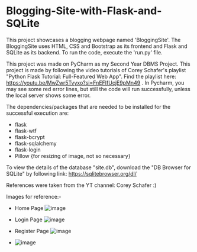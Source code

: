 # Blogging-Site-with-Flask-and-SQLite

This project showcases a blogging webpage named 'BloggingSite'.
The BloggingSite uses HTML, CSS and Bootstrap as its frontend and Flask and SQLite as its backend. 
To run the code, execute the 'run.py' file.

This project was made on PyCharm as my Second Year DBMS Project.
This project is made by following the video tutorials of Corey Schafer's playlist "Python Flask Tutorial: Full-Featured Web App".
Find the playlist here: https://youtu.be/MwZwr5Tvyxo?si=FnEFIfUcjE9pMn49 .
In Pycharm, you may see some red error lines, but still the code will run successfully, unless the local server shows some error.

The dependencies/packages that are needed to be installed for the successful execution are:
- flask
- flask-wtf
- flask-bcrypt
- flask-sqlalchemy
- flask-login
- Pillow {for resizing of image, not so necessary}

To view the details of the database "site.db", download the "DB Browser for SQLite" by following link:
https://sqlitebrowser.org/dl/

References were taken from the YT channel: Corey Schafer :)

Images for reference:-
- Home Page
![image](https://github.com/nitinkoberoii/Blogging-Site-with-Flask-and-SQLite/assets/134691738/013104ce-161a-4bc7-aaf0-7e07547bb203)
- Login Page
![image](https://github.com/nitinkoberoii/Blogging-Site-with-Flask-and-SQLite/assets/134691738/f3f8f5de-b1a2-4447-aab6-ee91018a60a6)
- Register Page
![image](https://github.com/nitinkoberoii/Blogging-Site-with-Flask-and-SQLite/assets/134691738/7a294de1-11f7-423f-8c3e-46037a0b1478)

- ![image](https://github.com/nitinkoberoii/Blogging-Site-with-Flask-and-SQLite/assets/134691738/b7edc70a-ad1c-46a0-a6aa-548330eb1f29)
